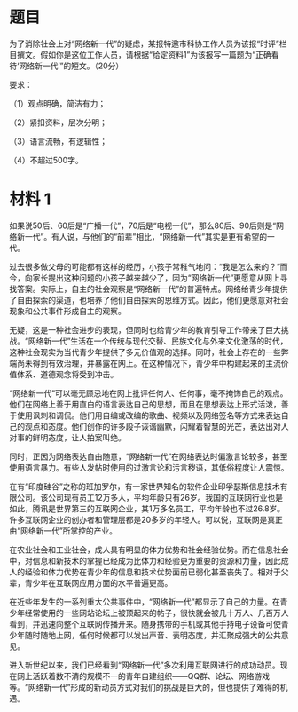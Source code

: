 # 题目

为了消除社会上对“网络新一代”的疑虑，某报特邀市科协工作人员为该报“时评”栏目撰文。假如你是这位工作人员，请根据“给定资料1”为该报写一篇题为“正确看待‘网络新一代’”的短文。（20分）

要求：

（1）观点明确，简洁有力；

（2）紧扣资料，层次分明；

（3）语言流畅，有逻辑性；

（4）不超过500字。

# 材料 1

如果说50后、60后是“广播一代”，70后是“电视一代”，那么80后、90后则是“网络新一代”。有人说，与他们的“前辈”相比，“网络新一代”其实是更有希望的一代。

过去很多做父母的可能都有这样的经历，小孩子常稚气地问：“我是怎么来的？”而今，向家长提出这种问题的小孩子越来越少了，因为“网络新一代”更愿意从网上寻找答案。实际上，自主的社会观察是“网络新一代”的普遍特点。网络给青少年提供了自由探索的渠道，也培养了他们自由探索的思维方式。因此，他们更愿意对社会现象和公共事件形成自主的观察。

无疑，这是一种社会进步的表现，但同时也给青少年的教育引导工作带来了巨大挑战。“网络新一代”生活在一个传统与现代交替、民族文化与外来文化激荡的时代，这种社会现实为当代青少年提供了多元价值观的选择。同时，社会上存在的一些弊端尚未得到有效治理，并暴露在网上。在这种情况下，青少年中构建起来的主流价值体系、道德观念将受到冲击。

“网络新一代”可以毫无顾忌地在网上批评任何人、任何事，毫不掩饰自己的观点。他们在网络上善于用直白的语言表达自己的思想，而且在思想表达上形式活泼，善于使用讽刺和调侃。他们用自编或改编的歌曲、视频以及网络签名等方式来表达自己的观点和态度。他们创作的许多段子诙谐幽默，闪耀着智慧的光芒，表达出对人对事的鲜明态度，让人拍案叫绝。

同时，正因为网络表达自由随意，“网络新一代”在网络表达时偏激言论较多，甚至使用语言暴力。有些人发帖时使用的过激言论和污言秽语，其低俗程度让人震惊。

在有“印度硅谷”之称的班加罗尔，有一家世界知名的软件企业印孚瑟斯信息技术有限公司。该公司现有员工12万多人，平均年龄只有26岁。我国的互联网行业也是如此，腾讯是世界第三的互联网企业，其1万多名员工，平均年龄也不过26.8岁。许多互联网企业的创办者和管理层都是20多岁的年轻人。可以说，互联网是真正由“网络新一代”所掌控的产业。

在农业社会和工业社会，成人具有明显的体力优势和社会经验优势。而在信息社会中，对信息和新技术的掌握已经成为比体力和经验更为重要的资源和力量，因此成人的经验和体力优势在青少年的信息和技术优势面前已弱化甚至丧失了。相对于父辈，青少年在互联网应用方面的水平普遍更高。

在近些年发生的一系列重大公共事件中，“网络新一代”都显示了自己的力量。在青少年经常使用的一些网站论坛上被顶起来的帖子，很快就会被几十万人、几百万人看到，并迅速向整个互联网传播开来。随身携带的手机或其他手持电子设备可使青少年随时随地上网，任何时候都可以发出声音、表明态度，并汇聚成强大的公共意见。

进入新世纪以来，我们已经看到“网络新一代”多次利用互联网进行的成功动员。现在网上活跃着数不清的规模不一的青年自建组织——QQ群、论坛、网络游戏等。“网络新一代”形成的新动员方式对我们的挑战是巨大的，但也提供了难得的机遇。